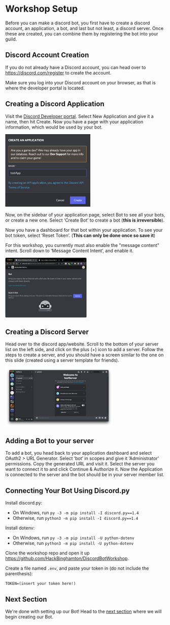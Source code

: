 # Workshop Setup

Before you can make a discord bot, you first have to create a discord account, an application, a bot, and last but not least, a discord server. Once these are created, you can combine them by registering the bot into your guild.

## Discord Account Creation

If you do not already have a Discord account, you can head over to https://discord.com/register to create the account.

Make sure you log into your Discord account on your browser, as that is where the developer portal is located.

## Creating a Discord Application

Visit the [Discord Developer portal](https://discord.com/developers/applications). Select New Application and give it a name, then hit Create. Now you have a page with your application information, which would be used by your bot.

<img src="docs/create-an-application.png" style="zoom:30%;" />

Now, on the sidebar of your application page, select Bot to see all your bots, or create a new one. Select ‘Create Bot’ to create a bot (**this is irreversible**). 

Now you have a dashboard for that bot within your application. To see your bot token, select ‘Reset Token’. (**This can only be done once so save it**)

For this workshop, you currently must also enable the "message content" intent. Scroll down to ‘Message Content Intent‘, and enable it.

<img src="docs/dashboard.png" style="zoom: 25%;" />

## Creating a Discord Server

Head over to the discord app/website. Scroll to the bottom of your server list on the left side, and click on the plus (+) icon to add a server. Follow the steps to create a server, and you should have a screen similar to the one on this slide (created using a server template for friends). 

<img src="docs/new-server.png" style="zoom:33%;" />

## Adding a Bot to your server

To add a bot, you head back to your application dashboard and select OAuth2 > URL Generator. Select ‘bot’ in scopes and give it ‘Administrator’ permissions. Copy the generated URL and visit it. Select the server you want to connect it to and click Continue & Authorize it. Now the Application is connected to the server and the bot should be in your server member list. 

## Connecting Your Bot Using Discord.py

Install discord.py:

- On Windows, run `py -3 -m pip install -I discord.py==1.4`
- Otherwise, run `python3 -m pip install -I discord.py==1.4`

Install dotenv:

- On Windows, run `py -3 -m pip install -U python-dotenv`
- Otherwise, run `python3 -m pip install -U python-dotenv`

Clone the workshop repo and open it up https://github.com/HackBinghamton/DiscordBotWorkshop.

Create a file named `.env`, and paste your token in (do not include the parenthesis):

```
TOKEN=(insert your token here!)
```

## Next Section

We're done with setting up our Bot! Head to the [next section](https://github.com/HackBinghamton/DiscordBotWorkshop/blob/main/CreatingBot.md) where we will begin creating our Bot.  
